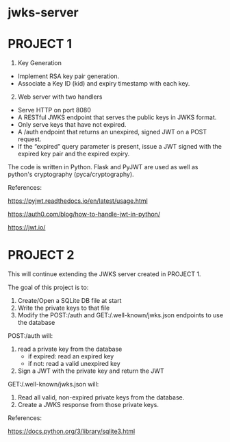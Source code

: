 # jwks-server

# PROJECT 1
1. Key Generation
- Implement RSA key pair generation.
- Associate a Key ID (kid) and expiry timestamp with each key.
2. Web server with two handlers
- Serve HTTP on port 8080
- A RESTful JWKS endpoint that serves the public keys in JWKS format.
- Only serve keys that have not expired.
- A /auth endpoint that returns an unexpired, signed JWT on a POST request.
- If the “expired” query parameter is present, issue a JWT signed with the expired key pair and the expired expiry.

The code is written in Python. Flask and PyJWT are used as well as python's cryptography (pyca/cryptography).

References:

https://pyjwt.readthedocs.io/en/latest/usage.html

https://auth0.com/blog/how-to-handle-jwt-in-python/

https://jwt.io/

# PROJECT 2
This will continue extending the JWKS server created in PROJECT 1.

The goal of this project is to:
1. Create/Open a SQLite DB file at start
2. Write the private keys to that file
3. Modify the POST:/auth and GET:/.well-known/jwks.json endpoints to use the database

POST:/auth will:
1. read a private key from the database
   - if expired: read an expired key
   - if not: read a valid unexpired key
2. Sign a JWT with the private key and return the JWT

GET:/.well-known/jwks.json will:
1. Read all valid, non-expired private keys from the database.
2. Create a JWKS response from those private keys.

References:

https://docs.python.org/3/library/sqlite3.html
